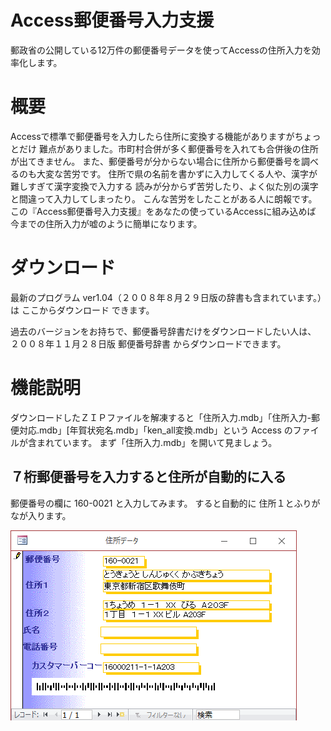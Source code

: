 Access郵便番号入力支援
===========

郵政省の公開している12万件の郵便番号データを使ってAccessの住所入力を効率化します。

# 概要

Accessで標準で郵便番号を入力したら住所に変換する機能がありますがちょっとだけ 難点がありました。市町村合併が多く郵便番号を入れても合併後の住所が出てきません。 また、郵便番号が分からない場合に住所から郵便番号を調べるのも大変な苦労です。 住所で県の名前を書かずに入力してくる人や、漢字が難しすぎて漢字変換で入力する 読みが分からず苦労したり、よく似た別の漢字と間違って入力してしまったり。 こんな苦労をしたことがある人に朗報です。 この『Access郵便番号入力支援』をあなたの使っているAccessに組み込めば 今までの住所入力が嘘のように簡単になります。 

# ダウンロード

最新のプログラム ver1.04（２００８年８月２９日版の辞書も含まれています。）は ここからダウンロード できます。 

過去のバージョンをお持ちで、郵便番号辞書だけをダウンロードしたい人は、
 ２００８年１１月２８日版 郵便番号辞書  からダウンロードできます。

# 機能説明

ダウンロードしたＺＩＰファイルを解凍すると「住所入力.mdb」「住所入力-郵便対応.mdb」[年賀状宛名.mdb」「ken_all変換.mdb」という Access のファイルが含まれています。
まず「住所入力.mdb」を開いて見ましょう。 

## ７桁郵便番号を入力すると住所が自動的に入る

郵便番号の欄に 160-0021 と入力してみます。
すると自動的に 住所１とふりがなが入ります。 


![Alt text](/img/kenall1.png?raw=true "Optional Title")
